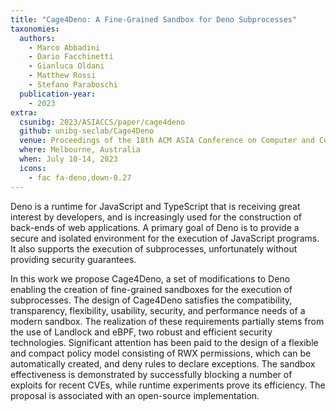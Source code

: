 ```yaml
---
title: "Cage4Deno: A Fine-Grained Sandbox for Deno Subprocesses"
taxonomies:
  authors:
    - Marco Abbadini
    - Dario Facchinetti
    - Gianluca Oldani
    - Matthew Rossi
    - Stefano Paraboschi
  publication-year:
    - 2023
extra:
  csunibg: 2023/ASIACCS/paper/cage4deno
  github: unibg-seclab/Cage4Deno
  venue: Proceedings of the 18th ACM ASIA Conference on Computer and Communications Security (ASIACCS)
  where: Melbourne, Australia
  when: July 10-14, 2023
  icons:
    - fac fa-deno,down-0.27
---
```


Deno is a runtime for JavaScript and TypeScript that is receiving
great interest by developers, and is increasingly used for the construction
of back-ends of web applications. A primary goal of Deno
is to provide a secure and isolated environment for the execution of
JavaScript programs. It also supports the execution of subprocesses,
unfortunately without providing security guarantees.

In this work we propose Cage4Deno, a set of modifications to
Deno enabling the creation of fine-grained sandboxes for the execution
of subprocesses. The design of Cage4Deno satisfies the
compatibility, transparency, flexibility, usability, security, and performance
needs of a modern sandbox. The realization of these
requirements partially stems from the use of Landlock and eBPF,
two robust and efficient security technologies. Significant attention
has been paid to the design of a flexible and compact policy model
consisting of RWX permissions, which can be automatically created,
and deny rules to declare exceptions. The sandbox effectiveness
is demonstrated by successfully blocking a number of exploits for
recent CVEs, while runtime experiments prove its efficiency. The
proposal is associated with an open-source implementation.
